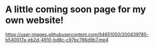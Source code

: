 <h1>A little coming soon page for my own website!</h1>



https://user-images.githubusercontent.com/94651050/200439785-b540017a-eb2d-4910-bd8c-c97bc786d9b7.mp4

